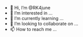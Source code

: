 - 👋 Hi, I’m @RK4june
- 👀 I’m interested in ...
- 🌱 I’m currently learning ...
- 💞️ I’m looking to collaborate on ...
- 📫 How to reach me ...

<!---
RK4june/RK4june is a ✨ special ✨ repository because its `README.md` (this file) appears on your GitHub profile.
You can click the Preview link to take a look at your changes.
--->
